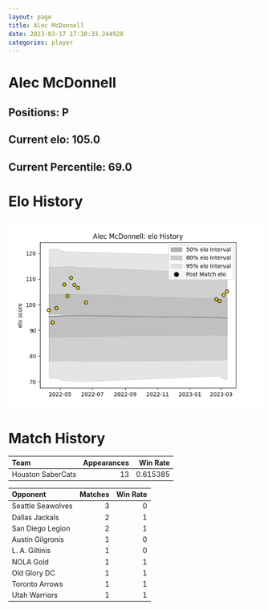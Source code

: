 ```yaml
---  
layout: page  
title: Alec McDonnell  
date: 2023-03-17 17:30:33.244928  
categories: player  
---
```

# Alec McDonnell

## Positions: P

## Current elo: 105.0

## Current Percentile: 69.0

# Elo History


![elo history](history_AlecMcDonnell.png)
# Match History


| Team              |   Appearances |   Win Rate |
|:------------------|--------------:|-----------:|
| Houston SaberCats |            13 |   0.615385 |

| Opponent          |   Matches |   Win Rate |
|:------------------|----------:|-----------:|
| Seattle Seawolves |         3 |          0 |
| Dallas Jackals    |         2 |          1 |
| San Diego Legion  |         2 |          1 |
| Austin Gilgronis  |         1 |          0 |
| L. A. Giltinis    |         1 |          0 |
| NOLA Gold         |         1 |          1 |
| Old Glory DC      |         1 |          1 |
| Toronto Arrows    |         1 |          1 |
| Utah Warriors     |         1 |          1 |